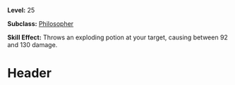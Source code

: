 <!-- TITLE: Skill: Throw Large Flame Potion -->
<!-- SUBTITLE:  -->

**Level:** 25

**Subclass:** [Philosopher](philosopher)

**Skill Effect:** Throws an exploding potion at your target, causing between 92 and 130 damage.

# Header